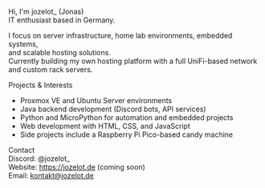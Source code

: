 Hi, I'm jozelot_ (Jonas)  
IT enthusiast based in Germany.

I focus on server infrastructure, home lab environments, embedded systems,  
and scalable hosting solutions.  
Currently building my own hosting platform with a full UniFi-based network  
and custom rack servers.

Projects & Interests  
- Proxmox VE and Ubuntu Server environments  
- Java backend development (Discord bots, API services)  
- Python and MicroPython for automation and embedded projects  
- Web development with HTML, CSS, and JavaScript  
- Side projects include a Raspberry Pi Pico-based candy machine

Contact  
Discord: @jozelot_  
Website: https://jozelot.de (coming soon)  
Email: kontakt@jozelot.de